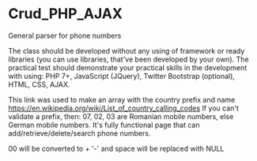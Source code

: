 # Crud_PHP_AJAX

General parser for phone numbers

The class should be developed without any using of framework or ready libraries 
(you can use libraries, that've been developed by your own).
The practical test should demonstrate your practical skills in the development with using:
PHP 7+, JavaScript (JQuery), Twitter Bootstrap (optional), HTML, CSS, AJAX.

This link was used to make an array with the country prefix and name https://en.wikipedia.org/wiki/List_of_country_calling_codes
If you can't validate a prefix, then: 07, 02, 03 are Romanian mobile numbers, else German mobile numbers.
It's fully functional page that can add/retrieve/delete/search phone numbers.

00 will be converted to +
'-' and space will be replaced with NULL
